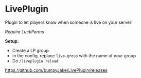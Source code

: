 # LivePlugin

Plugin to let players know when someone is live on your server!

*Require LuckPerms*


**Setup:**

- Create a LP group
- In the config, replace `live-group` with the name of your group
- Do `/liveplugin reload`


https://github.com/bumpyJake/LivePlugin/releases
